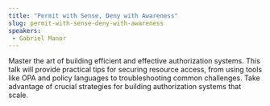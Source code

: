 ```yaml
---
title: "Permit with Sense, Deny with Awareness"
slug: permit-with-sense-deny-with-awareness
speakers:
 - Gabriel Manor
---
```


Master the art of building efficient and effective authorization systems. This talk will provide practical tips for securing resource access, from using tools like OPA and policy languages to troubleshooting common challenges. Take advantage of crucial strategies for building authorization systems that scale.